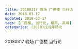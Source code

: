 ```yaml
---
title: 20180317 晚场 广德楼 当行论
date: 2018-03-17
updated: 2018-03-17
tags: [广德楼, 当行论, 相声, 高峰]
categories: (2018)戊戌年场次 
---
```

20180317 晚场 广德楼 当行论
